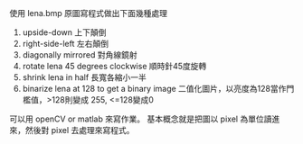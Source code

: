 使用 lena.bmp 原圖寫程式做出下面幾種處理
1. upside-down 上下顛倒
2. right-side-left 左右顛倒
3. diagonally mirrored 對角線鏡射
4. rotate lena  45 degrees clockwise 順時針45度旋轉
5. shrink lena in half 長寬各縮小一半
6. binarize lena at 128 to get a binary image 二值化圖片，以亮度為128當作門檻值，>128則變成 255, <=128變成0
                                             
可以用 openCV or matlab 來寫作業。
基本概念就是把圖以 pixel 為單位讀進來，然後對 pixel 去處理來寫程式。

